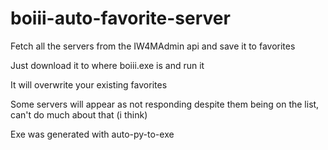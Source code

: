 # boiii-auto-favorite-server
Fetch all the servers from the IW4MAdmin api and save it to favorites

Just download it to where boiii.exe is and run it

It will overwrite your existing favorites

Some servers will appear as not responding despite them being on the list, can't do much about that (i think)

Exe was generated with auto-py-to-exe
